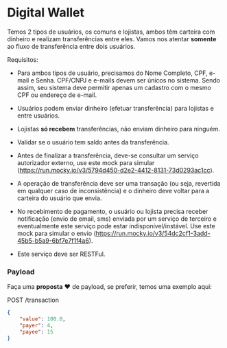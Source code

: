 # Digital Wallet

Temos 2 tipos de usuários, os comuns e lojistas, ambos têm carteira com dinheiro e realizam transferências entre eles. Vamos nos atentar **somente** ao fluxo de transferência entre dois usuários.

Requisitos:

-   Para ambos tipos de usuário, precisamos do Nome Completo, CPF, e-mail e Senha. CPF/CNPJ e e-mails devem ser únicos no sistema. Sendo assim, seu sistema deve permitir apenas um cadastro com o mesmo CPF ou endereço de e-mail.

-   Usuários podem enviar dinheiro (efetuar transferência) para lojistas e entre usuários.

-   Lojistas **só recebem** transferências, não enviam dinheiro para ninguém.

-   Validar se o usuário tem saldo antes da transferência.

-   Antes de finalizar a transferência, deve-se consultar um serviço autorizador externo, use este mock para simular (https://run.mocky.io/v3/5794d450-d2e2-4412-8131-73d0293ac1cc).

-   A operação de transferência deve ser uma transação (ou seja, revertida em qualquer caso de inconsistência) e o dinheiro deve voltar para a carteira do usuário que envia.

-   No recebimento de pagamento, o usuário ou lojista precisa receber notificação (envio de email, sms) enviada por um serviço de terceiro e eventualmente este serviço pode estar indisponível/instável. Use este mock para simular o envio (https://run.mocky.io/v3/54dc2cf1-3add-45b5-b5a9-6bf7e7f1f4a6).

-   Este serviço deve ser RESTFul.

### Payload

Faça uma **proposta** :heart: de payload, se preferir, temos uma exemplo aqui:

POST /transaction

```json
{
    "value": 100.0,
    "payer": 4,
    "payee": 15
}
```
